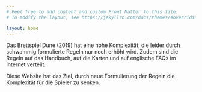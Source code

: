 ```yaml
---
# Feel free to add content and custom Front Matter to this file.
# To modify the layout, see https://jekyllrb.com/docs/themes/#overriding-theme-defaults

layout: home
---
```


Das Brettspiel Dune (2019) hat eine hohe Komplexität, die leider durch schwammig formulierte Regeln nur noch erhöht wird.
Zudem sind die Regeln auf das Handbuch, auf die Karten und auf englische FAQs im Internet verteilt.

Diese Website hat das Ziel, durch neue Formulierung der Regeln die Komplexität für die Spieler zu senken.

